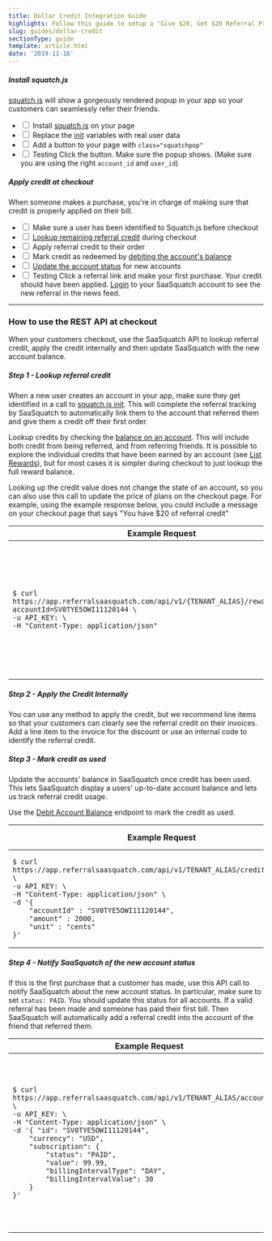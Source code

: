 ```yaml
---
title: Dollar Credit Integration Guide
highlights: Follow this guide to setup a "Give $20, Get $20 Referral Program" using the SaaSquatch REST API and Squatch.js
slug: guides/dollar-credit
sectionType: guide
template: article.html
date: '2019-11-18'
---
```

<div class="install-guide-checklist">
    
<h5 data-toggle="collapse" data-target=".install-step1">Install squatch.js</h5>
<div class="install-step1 collapse in">
    <p><a href="/app-integration">squatch.js</a> will show a gorgeously rendered popup in your app so your customers can seamlessly refer their friends.</p>
    <ul class="unstyled">
        <li><label class="checkbox"><input type="checkbox"> Install <a href="/app-integration">squatch.js</a> on your page</label></li>
        <li><label class="checkbox"><input type="checkbox"> Replace the <a href="/squatchjs#init">init</a> variables with real user data</label></li>
        <li><label class="checkbox"><input type="checkbox"> Add a button to your page with <code>class="squatchpop"</code></label></li>
        <li><label class="checkbox"><input type="checkbox"> <span class="label">Testing</span> Click the button. Make sure the popup shows. (Make sure you are using the right <code>account_id</code> and <code>user_id</code>)</label></li>
    </ul>
</div>

<h5 data-toggle="collapse" data-target=".install-step2">Apply credit at checkout</h5>
<div class="install-step2 collapse">
    <p>When someone makes a purchase, you're in charge of making sure that credit is properly applied on their bill.</p>
    <ul class="unstyled">
        <li><label class="checkbox"><input type="checkbox"> Make sure a user has been identified to Squatch.js before checkout</label></li>
        <li><label class="checkbox"><input type="checkbox"> <a href="/api/methods#list_balances">Lookup remaining referral credit</a> during checkout</label></li>
        <li><label class="checkbox"><input type="checkbox"> Apply referral credit to their order</label></li>
        <li><label class="checkbox"><input type="checkbox"> Mark credit as redeemed by <a href="/api/methods#debit_balance">debiting the account's balance</a></label></li>
        <li><label class="checkbox"><input type="checkbox"> <a href="/api/methods#account_sync">Update the account status</a> for new accounts</label></li>
        <li><label class="checkbox"><input type="checkbox"> <span class="label">Testing</span> Click a referral link and make your first purchase. Your credit should have been applied. <a href="https://app.referralsaasquatch.com/">Login</a> to your SaaSquatch account
            to see the new referral in the news feed.
        </label></li>
    </ul>
</div>

</div>

<hr/>
<h3>How to use the REST API at checkout</h3>

<p>When your customers checkout, use the SaaSquatch API to lookup referral credit, apply the credit internally and then update SaaSquatch with the new account balance.</p>

<h5>Step 1 - Lookup referral credit</h5>
<p>When a new user creates an account in your app, make sure they get identified in a call to <a href="/squatchjs#init">squatch.js init</a>. This will complete the referral tracking by SaaSquatch to automatically link them to the account that referred them and give them a credit off their first order.</p>

<p>Lookup credits by checking the <a href="/api/methods#list_balances">balance on an account</a>. This will include both credit from being referred, and from referring friends. 
It is possible to explore the individual credits that have been earned by an account (see <a href="/api/methods#list_rewards">List Rewards</a>), but for most cases it is simpler during checkout to just lookup the full reward balance.</p>

<p>Looking up the credit value does not change the state of an account, so you can also use this call to update the price of plans on the checkout page. For example, 
  using the example response below, you could include a message on your checkout page that says "You have $20 of referral credit"</p>

<table class="table">
    <thead>
        <tr>
            <th style="width: 50%;">Example Request</th>
            <th>Example Response</th>                
        </tr>
    </thead>
    <tbody>
        <tr>
            <td><pre><code>$ curl https://app.referralsaasquatch.com/api/v1/{TENANT_ALIAS}/reward/balance?accountId=SV0TYE5OWI11120144 \
-u API_KEY: \
-H "Content-Type: application/json"</code></pre></td>
            <td><pre><code>[
    {
        "type": "CREDIT",
        "count": 1,
        "totalAssignedCredit": 2000,
        "totalRedeemedCredit" : 0,
        "unit": "cents"
    }
]</code></pre></td>
        </tr>
    </tbody>
</table>

<h5>Step 2 - Apply the Credit Internally</h5>

<p>You can use any method to apply the credit, but we recommend line items so that your customers can clearly see the referral credit on their 
invoices. Add a line item to the invoice for the discount or use an internal code to identify the referral credit.</p>


<h5>Step 3 - Mark credit as used</h5>

<p>Update the accounts' balance in SaaSquatch once credit has been used. This lets SaaSquatch display a users' up-to-date account balance and lets us track referral credit usage.

Use the <a href="/api/methods#debit_balance">Debit Account Balance</a> endpoint to mark the credit as used.</p>

<table class="table">
    <thead>
        <tr>
            <th style="width: 50%;">Example Request</th>
            <th>Example Response</th>                
        </tr>
    </thead>
    <tbody>
        <tr>
            <td><pre><code>$ curl https://app.referralsaasquatch.com/api/v1/TENANT_ALIAS/credit/bulkredeem \
-u API_KEY: \
-H "Content-Type: application/json" \
-d '{
    "accountId" : "SV0TYE5OWI11120144",
    "amount" : 2000, 
    "unit" : "cents"
}'
</code></pre></td>
            <td><pre><code>{
    "creditRedeemed": 2000,
    "creditAvailable": 0,
    "unit": "cents"
}</code></pre></td>
        </tr>
    </tbody>
</table>


<h5>Step 4 - Notify SaaSquatch of the new account status</h5>

<p>If this is the first purchase that a customer has made, use this API call to notify SaaSquatch about the new account status. In particular, make sure to set <code>status: PAID</code>. You should update this status for all accounts. If a valid referral has been made and someone has paid their first bill. Then SaaSquatch will automatically add a referral credit into the account of the friend that referred them.</p>

<table class="table">
    <thead>
        <tr>
            <th style="width: 50%;">Example Request</th>
            <th>Example Response</th>                
        </tr>
    </thead>
    <tbody>
        <tr>
            <td><pre><code>$ curl https://app.referralsaasquatch.com/api/v1/TENANT_ALIAS/accountsync \
-u API_KEY: \
-H "Content-Type: application/json" \
-d '{ "id": "SV0TYE5OWI11120144",
    "currency": "USD",
    "subscription": {
        "status": "PAID", 
        "value": 99.99,
        "billingIntervalType": "DAY",
        "billingIntervalValue": 30
    }
}'</code></pre></td>
            <td><pre><code>{
    "id": "SV0TYE5OWI11120144",
    "currency": "USD",
    "subscription": {
        "status": "PAID", 
        "value": 99.99,
        "billingIntervalType": "DAY",
        "billingIntervalValue": 30
    },
    "referral": {
        "code": "BOBTESTERSON"
    }
}</code></pre></td>
        </tr>
    </tbody>
</table>